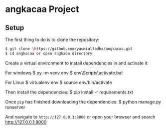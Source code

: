 # angkacaa Project

## Setup

The first thing to do is to clone the repository:

```sh
$ git clone \https://github.com/yaumialfadha/angkacaa.git
$ cd angkacaa or open angkaca directory
```

Create a virtual environment to install dependencies in and activate it:

For windows
$ py -m venv env
$ env\Scripts\activate.bat

For Linux
$ virtualenv env
$ source env/bin/activate



Then install the dependencies:
$ pip install -r requirements.txt


Once `pip` has finished downloading the dependencies:
$ python manage.py runserver

And navigate to `http://127.0.0.1:8000` or open your browser and search  http://127.0.0.1:8000

